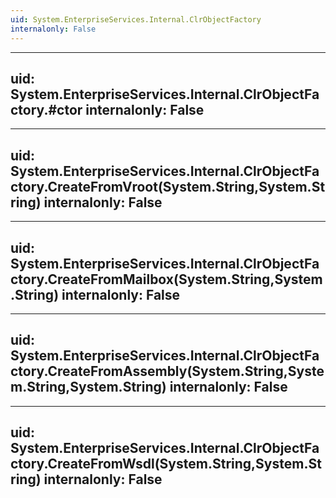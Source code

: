 ```yaml
---
uid: System.EnterpriseServices.Internal.ClrObjectFactory
internalonly: False
---
```


---
uid: System.EnterpriseServices.Internal.ClrObjectFactory.#ctor
internalonly: False
---

---
uid: System.EnterpriseServices.Internal.ClrObjectFactory.CreateFromVroot(System.String,System.String)
internalonly: False
---

---
uid: System.EnterpriseServices.Internal.ClrObjectFactory.CreateFromMailbox(System.String,System.String)
internalonly: False
---

---
uid: System.EnterpriseServices.Internal.ClrObjectFactory.CreateFromAssembly(System.String,System.String,System.String)
internalonly: False
---

---
uid: System.EnterpriseServices.Internal.ClrObjectFactory.CreateFromWsdl(System.String,System.String)
internalonly: False
---

